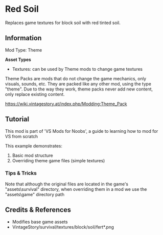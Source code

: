 # Red Soil

Replaces game textures for block soil with red tinted soil.

## Information

Mod Type: Theme 

**Asset Types**

- Textures: can be used by Theme mods to change game textures

Theme Packs are mods that do not change the game mechanics, only visuals, sounds, etc. They are packed like any other mod, using the type "theme".
Due to the way they work, theme packs never add new content, only replace existing content. 

https://wiki.vintagestory.at/index.php/Modding:Theme_Pack

## Tutorial

This mod is part of 'VS Mods for Noobs', a guide to learning how to mod for VS from scratch

This example demonstrates:

1. Basic mod structure
2. Overriding theme game files (simple textures)

### Tips & Tricks

Note that although the original files are located in the game's "assets\survival" directory, when overriding them in a mod we use the "assets\game" directory path

## Credits & References

- Modifies base game assets
- VintageStory/survival/textures/block/soil/fert*.png
